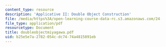 ```yaml
---
content_type: resource
description: 'Applicative II: Double Object Construction'
file: /media/https%3A/open-learning-course-data-rc.s3.amazonaws.com/24-953-argument-structure-and-syntax-spring-2003/b25e5e7a2782054cdc7474a4815891eb_doubleobjectmiyagawa.pdf
file_type: application/pdf
resourcetype: Document
title: doubleobjectmiyagawa.pdf
uid: b25e5e7a-2782-054c-dc74-74a4815891eb
---
```


